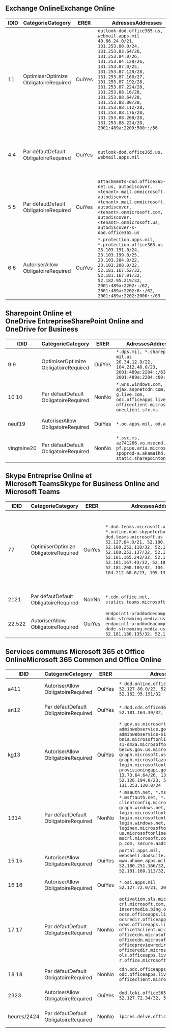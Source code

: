 <!--THIS FILE IS AUTOMATICALLY GENERATED. MANUAL CHANGES WILL BE OVERWRITTEN.-->
<!--Please contact the Office 365 Endpoints team with any questions.-->
<!--USGovDoD endpoints version 2019120400-->
<!--File generated 2019-12-04 17:00:03.8925-->

## <a name="exchange-online"></a><span data-ttu-id="6fd66-101">Exchange Online</span><span class="sxs-lookup"><span data-stu-id="6fd66-101">Exchange Online</span></span>

<span data-ttu-id="6fd66-102">ID</span><span class="sxs-lookup"><span data-stu-id="6fd66-102">ID</span></span> | <span data-ttu-id="6fd66-103">Catégorie</span><span class="sxs-lookup"><span data-stu-id="6fd66-103">Category</span></span> | <span data-ttu-id="6fd66-104">ER</span><span class="sxs-lookup"><span data-stu-id="6fd66-104">ER</span></span> | <span data-ttu-id="6fd66-105">Adresses</span><span class="sxs-lookup"><span data-stu-id="6fd66-105">Addresses</span></span> | <span data-ttu-id="6fd66-106">Ports</span><span class="sxs-lookup"><span data-stu-id="6fd66-106">Ports</span></span>
-- | -------------------- | --- | ---------------------------------------------------------------------------------------------------------------------------------------------------------------------------------------------------------------------------------------------------------------------------------------------------------------------------------------------------------------------------------------------- | -------------------------------
<span data-ttu-id="6fd66-107">1</span><span class="sxs-lookup"><span data-stu-id="6fd66-107">1</span></span> | <span data-ttu-id="6fd66-108">Optimiser</span><span class="sxs-lookup"><span data-stu-id="6fd66-108">Optimize</span></span><BR><span data-ttu-id="6fd66-109">Obligatoire</span><span class="sxs-lookup"><span data-stu-id="6fd66-109">Required</span></span> | <span data-ttu-id="6fd66-110">Oui</span><span class="sxs-lookup"><span data-stu-id="6fd66-110">Yes</span></span> | `outlook-dod.office365.us, webmail.apps.mil`<BR>`40.66.24.0/21, 131.253.80.0/24, 131.253.83.64/26, 131.253.84.0/26, 131.253.84.128/26, 131.253.87.0/25, 131.253.87.128/28, 131.253.87.160/27, 131.253.87.192/28, 131.253.87.224/28, 131.253.88.16/28, 131.253.88.64/28, 131.253.88.80/28, 131.253.88.112/28, 131.253.88.176/28, 131.253.88.208/28, 131.253.88.224/28, 2001:489a:2200:500::/56` | <span data-ttu-id="6fd66-111">**TCP :** 443, 80</span><span class="sxs-lookup"><span data-stu-id="6fd66-111">**TCP:** 443, 80</span></span>
<span data-ttu-id="6fd66-112">4 </span><span class="sxs-lookup"><span data-stu-id="6fd66-112">4</span></span> | <span data-ttu-id="6fd66-113">Par défaut</span><span class="sxs-lookup"><span data-stu-id="6fd66-113">Default</span></span><BR><span data-ttu-id="6fd66-114">Obligatoire</span><span class="sxs-lookup"><span data-stu-id="6fd66-114">Required</span></span> | <span data-ttu-id="6fd66-115">Oui</span><span class="sxs-lookup"><span data-stu-id="6fd66-115">Yes</span></span> | `outlook-dod.office365.us, webmail.apps.mil` | <span data-ttu-id="6fd66-116">**TCP :** 143, 25, 587, 993, 995</span><span class="sxs-lookup"><span data-stu-id="6fd66-116">**TCP:** 143, 25, 587, 993, 995</span></span>
<span data-ttu-id="6fd66-117">5 </span><span class="sxs-lookup"><span data-stu-id="6fd66-117">5</span></span> | <span data-ttu-id="6fd66-118">Par défaut</span><span class="sxs-lookup"><span data-stu-id="6fd66-118">Default</span></span><BR><span data-ttu-id="6fd66-119">Obligatoire</span><span class="sxs-lookup"><span data-stu-id="6fd66-119">Required</span></span> | <span data-ttu-id="6fd66-120">Oui</span><span class="sxs-lookup"><span data-stu-id="6fd66-120">Yes</span></span> | `attachments-dod.office365-net.us, autodiscover.<tenant>.mail.onmicrosoft.com, autodiscover.<tenant>.mail.onmicrosoft.us, autodiscover.<tenant>.onmicrosoft.com, autodiscover.<tenant>.onmicrosoft.us, autodiscover-s-dod.office365.us` | <span data-ttu-id="6fd66-121">**TCP :** 443, 80</span><span class="sxs-lookup"><span data-stu-id="6fd66-121">**TCP:** 443, 80</span></span>
<span data-ttu-id="6fd66-122">6 </span><span class="sxs-lookup"><span data-stu-id="6fd66-122">6</span></span> | <span data-ttu-id="6fd66-123">Autoriser</span><span class="sxs-lookup"><span data-stu-id="6fd66-123">Allow</span></span><BR><span data-ttu-id="6fd66-124">Obligatoire</span><span class="sxs-lookup"><span data-stu-id="6fd66-124">Required</span></span> | <span data-ttu-id="6fd66-125">Oui</span><span class="sxs-lookup"><span data-stu-id="6fd66-125">Yes</span></span> | `*.protection.apps.mil, *.protection.office365.us`<BR>`23.103.191.0/24, 23.103.199.0/25, 23.103.204.0/22, 23.103.208.0/22, 52.181.167.52/32, 52.181.167.91/32, 52.182.95.219/32, 2001:489a:2202::/62, 2001:489a:2202:8::/62, 2001:489a:2202:2000::/63` | <span data-ttu-id="6fd66-126">**TCP :** 25, 443</span><span class="sxs-lookup"><span data-stu-id="6fd66-126">**TCP:** 25, 443</span></span>

## <a name="sharepoint-online-and-onedrive-for-business"></a><span data-ttu-id="6fd66-127">Sharepoint Online et OneDrive Entreprise</span><span class="sxs-lookup"><span data-stu-id="6fd66-127">SharePoint Online and OneDrive for Business</span></span>

<span data-ttu-id="6fd66-128">ID</span><span class="sxs-lookup"><span data-stu-id="6fd66-128">ID</span></span> | <span data-ttu-id="6fd66-129">Catégorie</span><span class="sxs-lookup"><span data-stu-id="6fd66-129">Category</span></span> | <span data-ttu-id="6fd66-130">ER</span><span class="sxs-lookup"><span data-stu-id="6fd66-130">ER</span></span> | <span data-ttu-id="6fd66-131">Adresses</span><span class="sxs-lookup"><span data-stu-id="6fd66-131">Addresses</span></span> | <span data-ttu-id="6fd66-132">Ports</span><span class="sxs-lookup"><span data-stu-id="6fd66-132">Ports</span></span>
-- | -------------------- | --- | -------------------------------------------------------------------------------------------------------------------------- | ----------------
<span data-ttu-id="6fd66-133">9 </span><span class="sxs-lookup"><span data-stu-id="6fd66-133">9</span></span> | <span data-ttu-id="6fd66-134">Optimiser</span><span class="sxs-lookup"><span data-stu-id="6fd66-134">Optimize</span></span><BR><span data-ttu-id="6fd66-135">Obligatoire</span><span class="sxs-lookup"><span data-stu-id="6fd66-135">Required</span></span> | <span data-ttu-id="6fd66-136">Oui</span><span class="sxs-lookup"><span data-stu-id="6fd66-136">Yes</span></span> | `*.dps.mil, *.sharepoint-mil.us`<BR>`20.34.12.0/22, 104.212.48.0/23, 2001:489a:2204::/63, 2001:489a:2204:c00::/54` | <span data-ttu-id="6fd66-137">**TCP :** 443, 80</span><span class="sxs-lookup"><span data-stu-id="6fd66-137">**TCP:** 443, 80</span></span>
<span data-ttu-id="6fd66-138">10 </span><span class="sxs-lookup"><span data-stu-id="6fd66-138">10</span></span> | <span data-ttu-id="6fd66-139">Par défaut</span><span class="sxs-lookup"><span data-stu-id="6fd66-139">Default</span></span><BR><span data-ttu-id="6fd66-140">Obligatoire</span><span class="sxs-lookup"><span data-stu-id="6fd66-140">Required</span></span> | <span data-ttu-id="6fd66-141">Non</span><span class="sxs-lookup"><span data-stu-id="6fd66-141">No</span></span> | `*.wns.windows.com, ajax.aspnetcdn.com, g.live.com, odc.officeapps.live.com, officeclient.microsoft.com, oneclient.sfx.ms` | <span data-ttu-id="6fd66-142">**TCP :** 443, 80</span><span class="sxs-lookup"><span data-stu-id="6fd66-142">**TCP:** 443, 80</span></span>
<span data-ttu-id="6fd66-143">neuf</span><span class="sxs-lookup"><span data-stu-id="6fd66-143">19</span></span> | <span data-ttu-id="6fd66-144">Autoriser</span><span class="sxs-lookup"><span data-stu-id="6fd66-144">Allow</span></span><BR><span data-ttu-id="6fd66-145">Obligatoire</span><span class="sxs-lookup"><span data-stu-id="6fd66-145">Required</span></span> | <span data-ttu-id="6fd66-146">Oui</span><span class="sxs-lookup"><span data-stu-id="6fd66-146">Yes</span></span> | `*.od.apps.mil, od.apps.mil` | <span data-ttu-id="6fd66-147">**TCP :** 443, 80</span><span class="sxs-lookup"><span data-stu-id="6fd66-147">**TCP:** 443, 80</span></span>
<span data-ttu-id="6fd66-148">vingtaine</span><span class="sxs-lookup"><span data-stu-id="6fd66-148">20</span></span> | <span data-ttu-id="6fd66-149">Par défaut</span><span class="sxs-lookup"><span data-stu-id="6fd66-149">Default</span></span><BR><span data-ttu-id="6fd66-150">Obligatoire</span><span class="sxs-lookup"><span data-stu-id="6fd66-150">Required</span></span> | <span data-ttu-id="6fd66-151">Non</span><span class="sxs-lookup"><span data-stu-id="6fd66-151">No</span></span> | `*.svc.ms, az741266.vo.msecnd.net, pf.pipe.aria.microsoft.com, spoprod-a.akamaihd.net, static.sharepointonline.com` | <span data-ttu-id="6fd66-152">**TCP :** 443, 80</span><span class="sxs-lookup"><span data-stu-id="6fd66-152">**TCP:** 443, 80</span></span>

## <a name="skype-for-business-online-and-microsoft-teams"></a><span data-ttu-id="6fd66-153">Skype Entreprise Online et Microsoft Teams</span><span class="sxs-lookup"><span data-stu-id="6fd66-153">Skype for Business Online and Microsoft Teams</span></span>

<span data-ttu-id="6fd66-154">ID</span><span class="sxs-lookup"><span data-stu-id="6fd66-154">ID</span></span> | <span data-ttu-id="6fd66-155">Catégorie</span><span class="sxs-lookup"><span data-stu-id="6fd66-155">Category</span></span> | <span data-ttu-id="6fd66-156">ER</span><span class="sxs-lookup"><span data-stu-id="6fd66-156">ER</span></span> | <span data-ttu-id="6fd66-157">Adresses</span><span class="sxs-lookup"><span data-stu-id="6fd66-157">Addresses</span></span> | <span data-ttu-id="6fd66-158">Ports</span><span class="sxs-lookup"><span data-stu-id="6fd66-158">Ports</span></span>
-- | -------------------- | --- | -------------------------------------------------------------------------------------------------------------------------------------------------------------------------------------------------------------------------------------------------------------------------------------------------------------------------------------------------------- | -----------------------------------------------
<span data-ttu-id="6fd66-159">7</span><span class="sxs-lookup"><span data-stu-id="6fd66-159">7</span></span> | <span data-ttu-id="6fd66-160">Optimiser</span><span class="sxs-lookup"><span data-stu-id="6fd66-160">Optimize</span></span><BR><span data-ttu-id="6fd66-161">Obligatoire</span><span class="sxs-lookup"><span data-stu-id="6fd66-161">Required</span></span> | <span data-ttu-id="6fd66-162">Oui</span><span class="sxs-lookup"><span data-stu-id="6fd66-162">Yes</span></span> | `*.dod.teams.microsoft.us, *.online.dod.skypeforbusiness.us, dod.teams.microsoft.us`<BR>`52.127.64.0/21, 52.180.249.148/32, 52.180.252.118/32, 52.180.252.187/32, 52.180.253.137/32, 52.180.253.154/32, 52.181.165.243/32, 52.181.166.119/32, 52.181.167.43/32, 52.181.167.64/32, 52.181.200.104/32, 104.212.32.0/22, 104.212.60.0/23, 195.134.240.0/22` | <span data-ttu-id="6fd66-163">**TCP :** 443</span><span class="sxs-lookup"><span data-stu-id="6fd66-163">**TCP:** 443</span></span><BR><span data-ttu-id="6fd66-164">**UDP :** 3478, 3479, 3480, 3481</span><span class="sxs-lookup"><span data-stu-id="6fd66-164">**UDP:** 3478, 3479, 3480, 3481</span></span>
<span data-ttu-id="6fd66-165">21</span><span class="sxs-lookup"><span data-stu-id="6fd66-165">21</span></span> | <span data-ttu-id="6fd66-166">Par défaut</span><span class="sxs-lookup"><span data-stu-id="6fd66-166">Default</span></span><BR><span data-ttu-id="6fd66-167">Obligatoire</span><span class="sxs-lookup"><span data-stu-id="6fd66-167">Required</span></span> | <span data-ttu-id="6fd66-168">Non</span><span class="sxs-lookup"><span data-stu-id="6fd66-168">No</span></span> | `*.cdn.office.net, statics.teams.microsoft.com` | <span data-ttu-id="6fd66-169">**TCP :** 443</span><span class="sxs-lookup"><span data-stu-id="6fd66-169">**TCP:** 443</span></span>
<span data-ttu-id="6fd66-170">22,5</span><span class="sxs-lookup"><span data-stu-id="6fd66-170">22</span></span> | <span data-ttu-id="6fd66-171">Autoriser</span><span class="sxs-lookup"><span data-stu-id="6fd66-171">Allow</span></span><BR><span data-ttu-id="6fd66-172">Obligatoire</span><span class="sxs-lookup"><span data-stu-id="6fd66-172">Required</span></span> | <span data-ttu-id="6fd66-173">Oui</span><span class="sxs-lookup"><span data-stu-id="6fd66-173">Yes</span></span> | `endpoint1-proddodcecompsvc-dodc.streaming.media.usgovcloudapi.net, endpoint1-proddodeacompsvc-dode.streaming.media.usgovcloudapi.net`<BR>`52.181.180.135/32, 52.182.53.6/32` | <span data-ttu-id="6fd66-174">**TCP :** 443</span><span class="sxs-lookup"><span data-stu-id="6fd66-174">**TCP:** 443</span></span>

## <a name="microsoft-365-common-and-office-online"></a><span data-ttu-id="6fd66-175">Services communs Microsoft 365 et Office Online</span><span class="sxs-lookup"><span data-stu-id="6fd66-175">Microsoft 365 Common and Office Online</span></span>

<span data-ttu-id="6fd66-176">ID</span><span class="sxs-lookup"><span data-stu-id="6fd66-176">ID</span></span> | <span data-ttu-id="6fd66-177">Catégorie</span><span class="sxs-lookup"><span data-stu-id="6fd66-177">Category</span></span> | <span data-ttu-id="6fd66-178">ER</span><span class="sxs-lookup"><span data-stu-id="6fd66-178">ER</span></span> | <span data-ttu-id="6fd66-179">Adresses</span><span class="sxs-lookup"><span data-stu-id="6fd66-179">Addresses</span></span> | <span data-ttu-id="6fd66-180">Ports</span><span class="sxs-lookup"><span data-stu-id="6fd66-180">Ports</span></span>
-- | ------------------- | --- | ------------------------------------------------------------------------------------------------------------------------------------------------------------------------------------------------------------------------------------------------------------------------------------------------------------------------------------------------------------------------------------------------------------------------- | ----------------
<span data-ttu-id="6fd66-181">a4</span><span class="sxs-lookup"><span data-stu-id="6fd66-181">11</span></span> | <span data-ttu-id="6fd66-182">Autoriser</span><span class="sxs-lookup"><span data-stu-id="6fd66-182">Allow</span></span><BR><span data-ttu-id="6fd66-183">Obligatoire</span><span class="sxs-lookup"><span data-stu-id="6fd66-183">Required</span></span> | <span data-ttu-id="6fd66-184">Oui</span><span class="sxs-lookup"><span data-stu-id="6fd66-184">Yes</span></span> | `*.dod.online.office365.us`<BR>`52.127.80.0/23, 52.181.164.39/32, 52.182.95.191/32` | <span data-ttu-id="6fd66-185">**TCP :** 443</span><span class="sxs-lookup"><span data-stu-id="6fd66-185">**TCP:** 443</span></span>
<span data-ttu-id="6fd66-186">an</span><span class="sxs-lookup"><span data-stu-id="6fd66-186">12</span></span> | <span data-ttu-id="6fd66-187">Par défaut</span><span class="sxs-lookup"><span data-stu-id="6fd66-187">Default</span></span><BR><span data-ttu-id="6fd66-188">Obligatoire</span><span class="sxs-lookup"><span data-stu-id="6fd66-188">Required</span></span> | <span data-ttu-id="6fd66-189">Oui</span><span class="sxs-lookup"><span data-stu-id="6fd66-189">Yes</span></span> | `*.dod.cdn.office365.us`<BR>`52.181.164.39/32, 52.182.95.191/32` | <span data-ttu-id="6fd66-190">**TCP :** 443</span><span class="sxs-lookup"><span data-stu-id="6fd66-190">**TCP:** 443</span></span>
<span data-ttu-id="6fd66-191">kg</span><span class="sxs-lookup"><span data-stu-id="6fd66-191">13</span></span> | <span data-ttu-id="6fd66-192">Autoriser</span><span class="sxs-lookup"><span data-stu-id="6fd66-192">Allow</span></span><BR><span data-ttu-id="6fd66-193">Obligatoire</span><span class="sxs-lookup"><span data-stu-id="6fd66-193">Required</span></span> | <span data-ttu-id="6fd66-194">Oui</span><span class="sxs-lookup"><span data-stu-id="6fd66-194">Yes</span></span> | `*.gov.us.microsoftonline.com, adminwebservice.gov.us.microsoftonline.com, adminwebservice-s1-bn1a.microsoftonline.com, adminwebservice-s1-dm2a.microsoftonline.com, becws.gov.us.microsoftonline.com, dod-graph.microsoft.us, graph.microsoftazure.us, login.microsoftonline.us, provisioningapi.gov.us.microsoftonline.com`<BR>`13.73.64.64/26, 13.73.208.128/25, 52.126.194.0/23, 52.244.120.128/25, 131.253.120.0/24` | <span data-ttu-id="6fd66-195">**TCP :** 443</span><span class="sxs-lookup"><span data-stu-id="6fd66-195">**TCP:** 443</span></span>
<span data-ttu-id="6fd66-196">13</span><span class="sxs-lookup"><span data-stu-id="6fd66-196">14</span></span> | <span data-ttu-id="6fd66-197">Par défaut</span><span class="sxs-lookup"><span data-stu-id="6fd66-197">Default</span></span><BR><span data-ttu-id="6fd66-198">Obligatoire</span><span class="sxs-lookup"><span data-stu-id="6fd66-198">Required</span></span> | <span data-ttu-id="6fd66-199">Non</span><span class="sxs-lookup"><span data-stu-id="6fd66-199">No</span></span> | `*.msauth.net, *.msauthimages.us, *.msftauth.net, *.msftauthimages.us, clientconfig.microsoftonline-p.net, graph.windows.net, login.microsoftonline.com, login.microsoftonline-p.com, login.windows.net, loginex.microsoftonline.com, login-us.microsoftonline.com, mscrl.microsoft.com, nexus.microsoftonline-p.com, secure.aadcdn.microsoftonline-p.com` | <span data-ttu-id="6fd66-200">**TCP :** 443</span><span class="sxs-lookup"><span data-stu-id="6fd66-200">**TCP:** 443</span></span>
<span data-ttu-id="6fd66-201">15 </span><span class="sxs-lookup"><span data-stu-id="6fd66-201">15</span></span> | <span data-ttu-id="6fd66-202">Autoriser</span><span class="sxs-lookup"><span data-stu-id="6fd66-202">Allow</span></span><BR><span data-ttu-id="6fd66-203">Obligatoire</span><span class="sxs-lookup"><span data-stu-id="6fd66-203">Required</span></span> | <span data-ttu-id="6fd66-204">Oui</span><span class="sxs-lookup"><span data-stu-id="6fd66-204">Yes</span></span> | `portal.apps.mil, webshell.dodsuite.office365.us, www.ohome.apps.mil`<BR>`52.180.251.166/32, 52.181.160.19/32, 52.181.160.113/32, 52.182.92.132/32` | <span data-ttu-id="6fd66-205">**TCP :** 443</span><span class="sxs-lookup"><span data-stu-id="6fd66-205">**TCP:** 443</span></span>
<span data-ttu-id="6fd66-206">16 </span><span class="sxs-lookup"><span data-stu-id="6fd66-206">16</span></span> | <span data-ttu-id="6fd66-207">Autoriser</span><span class="sxs-lookup"><span data-stu-id="6fd66-207">Allow</span></span><BR><span data-ttu-id="6fd66-208">Obligatoire</span><span class="sxs-lookup"><span data-stu-id="6fd66-208">Required</span></span> | <span data-ttu-id="6fd66-209">Oui</span><span class="sxs-lookup"><span data-stu-id="6fd66-209">Yes</span></span> | `*.osi.apps.mil`<BR>`52.127.72.0/21, 2001:489a:2206::/48` | <span data-ttu-id="6fd66-210">**TCP :** 443</span><span class="sxs-lookup"><span data-stu-id="6fd66-210">**TCP:** 443</span></span>
<span data-ttu-id="6fd66-211">17 </span><span class="sxs-lookup"><span data-stu-id="6fd66-211">17</span></span> | <span data-ttu-id="6fd66-212">Par défaut</span><span class="sxs-lookup"><span data-stu-id="6fd66-212">Default</span></span><BR><span data-ttu-id="6fd66-213">Obligatoire</span><span class="sxs-lookup"><span data-stu-id="6fd66-213">Required</span></span> | <span data-ttu-id="6fd66-214">Non</span><span class="sxs-lookup"><span data-stu-id="6fd66-214">No</span></span> | `activation.sls.microsoft.com, crl.microsoft.com, go.microsoft.com, insertmedia.bing.office.net, ocsa.officeapps.live.com, ocsredir.officeapps.live.com, ocws.officeapps.live.com, office15client.microsoft.com, officecdn.microsoft.com, officecdn.microsoft.com.edgesuite.net, officepreviewredir.microsoft.com, officeredir.microsoft.com, ols.officeapps.live.com, r.office.microsoft.com` | <span data-ttu-id="6fd66-215">**TCP :** 443, 80</span><span class="sxs-lookup"><span data-stu-id="6fd66-215">**TCP:** 443, 80</span></span>
<span data-ttu-id="6fd66-216">18 </span><span class="sxs-lookup"><span data-stu-id="6fd66-216">18</span></span> | <span data-ttu-id="6fd66-217">Par défaut</span><span class="sxs-lookup"><span data-stu-id="6fd66-217">Default</span></span><BR><span data-ttu-id="6fd66-218">Obligatoire</span><span class="sxs-lookup"><span data-stu-id="6fd66-218">Required</span></span> | <span data-ttu-id="6fd66-219">Non</span><span class="sxs-lookup"><span data-stu-id="6fd66-219">No</span></span> | `cdn.odc.officeapps.live.com, odc.officeapps.live.com, officeclient.microsoft.com` | <span data-ttu-id="6fd66-220">**TCP :** 443, 80</span><span class="sxs-lookup"><span data-stu-id="6fd66-220">**TCP:** 443, 80</span></span>
<span data-ttu-id="6fd66-221">23</span><span class="sxs-lookup"><span data-stu-id="6fd66-221">23</span></span> | <span data-ttu-id="6fd66-222">Autoriser</span><span class="sxs-lookup"><span data-stu-id="6fd66-222">Allow</span></span><BR><span data-ttu-id="6fd66-223">Obligatoire</span><span class="sxs-lookup"><span data-stu-id="6fd66-223">Required</span></span> | <span data-ttu-id="6fd66-224">Oui</span><span class="sxs-lookup"><span data-stu-id="6fd66-224">Yes</span></span> | `dod.loki.office365.us`<BR>`52.127.72.34/32, 52.127.76.35/32` | <span data-ttu-id="6fd66-225">**TCP :** 443</span><span class="sxs-lookup"><span data-stu-id="6fd66-225">**TCP:** 443</span></span>
<span data-ttu-id="6fd66-226">heures/24</span><span class="sxs-lookup"><span data-stu-id="6fd66-226">24</span></span> | <span data-ttu-id="6fd66-227">Par défaut</span><span class="sxs-lookup"><span data-stu-id="6fd66-227">Default</span></span><BR><span data-ttu-id="6fd66-228">Obligatoire</span><span class="sxs-lookup"><span data-stu-id="6fd66-228">Required</span></span> | <span data-ttu-id="6fd66-229">Non</span><span class="sxs-lookup"><span data-stu-id="6fd66-229">No</span></span> | `lpcres.delve.office.com` | <span data-ttu-id="6fd66-230">**TCP :** 443</span><span class="sxs-lookup"><span data-stu-id="6fd66-230">**TCP:** 443</span></span>
